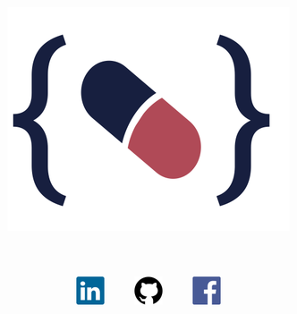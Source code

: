 <p align="center">
<a href="https://grzegorz-jodlowski.github.io/" target="_blank" rel="noopener noreferrer"><img src="public/Logo.svg" style='height: 400px;' title="logo" alt="logo of owner's portfolio."></a>
</p>

<br>
<br>
<br>

<p align="center">
<a href="https://www.linkedin.com/in/grzegorz-jod%C5%82owski/" target="_blank" rel="noopener noreferrer"><img src="public/linkedin.svg" style='height: 50px; margin-right: 50px;' title="linkedin" alt="linkedin icon"></a>
<a href="https://grzegorz-jodlowski.github.io/" target="_blank" rel="noopener noreferrer"><img src="public/github.svg" style='height: 50px; margin-right: 50px;' title="github" alt="github icon"></a>
<a href="https://www.facebook.com/jodlowski.grzegorz" target="_blank" rel="noopener noreferrer"><img src="public/facebook.svg" style='height: 50px;' title="facebook" alt="facebook icon"></a>
</p>
